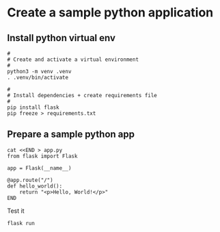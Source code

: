 
# Create a sample python application

## Install python virtual env

```
#
# Create and activate a virtual environment
#
python3 -m venv .venv
. .venv/bin/activate

#
# Install dependencies + create requirements file
#
pip install flask
pip freeze > requirements.txt
```

## Prepare a sample python app

```
cat <<END > app.py
from flask import Flask

app = Flask(__name__)

@app.route("/")
def hello_world():
    return "<p>Hello, World!</p>"
END
```

Test it
```
flask run
```